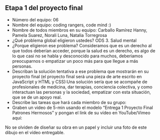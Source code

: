 ## Etapa 1 del proyecto final

- Número del equipo: 06
- Nombre del equipo: coding rangers, code mind :)  
- Nombre de todos miembros en su equipo: Carballo Ramírez Hanny, Pamela Suarez, Norali Luna, Natalia Torregrosa
- ¿Qué problema global eligieron ustedes? ODS 3. Salud mental
- ¿Porque eligieron ese problema? Consideramos que es un derecho al que todos deberían acceder, porque la salud es un derecho, es algo de lo que casi no se habla y desconocido para muchos, deberiamos preocuparnos o empatizar un poco más para que llegue a más personas.  
- Describan la solución tentativa a ese problema que mostrarán en su proyecto final (el proyecto final será una pieza de arte escrito en JavaScript y HTML y CSS):Una solución sería que se acompañe de profesionales de medicina, dar terapias, conciencia colectiva, y como interactuan las personas y la sociedad, empatizar con esta situación, que se de un apoyo real.
- Describe las tareas que hará cada miembro de su grupo: 
- Graben un video de 5-min usando el modelo “Entrega 1 Proyecto Final Patrones Hermosos” y pongan el link de su vídeo en YouTube/Vimeo aquí:

No se olviden de diseñar su obra en un papel y incluir una foto de este dibujo en el vídeo entregable.
